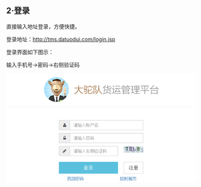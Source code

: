 ## **2·登录**

直接输入地址登录，方便快捷。

登录地址：[http:\/\/tms.datuodui.com\/login.jsp](http://tms.datuodui.com/login.jsp)

登录界面如下图示：

输入手机号→密码→右侧验证码

![](/assets/QQ截图20161020092916.png)

